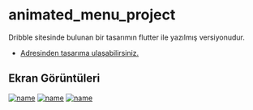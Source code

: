 # animated_menu_project

Dribble sitesinde bulunan bir tasarımın flutter ile yazılmış versiyonudur.
- [Adresinden tasarıma ulaşabilirsiniz.](https://dribbble.com/shots/6351511-Menu-and-Dashboard/attachments/6351511-Menu-and-Dashboard?mode=media)


## Ekran Görüntüleri

[![name](http://ahmetbalkan.com.tr/app/11.jpg)]()
[![name](http://ahmetbalkan.com.tr/app/22.jpg)]()
[![name](http://ahmetbalkan.com.tr/app/33.jpg)]()


